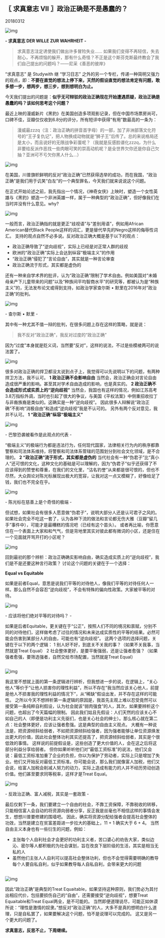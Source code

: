 ## 〖 求真意志 VII 〗政治正确是不是愚蠢的？

20180312

![img](https://mmbiz.qpic.cn/mmbiz_png/HpDoIo9fHYgGPWjRC9cnR1jxZibHyMuTsbBBqu7zBpvsfQC2P7rPuH2I0KvZctGWugkhBEdZKZar5YvMPfdH87A/640?wx_fmt=png&tp=webp&wxfrom=5&wx_lazy=1&wx_co=1)

**- 求真意志 DER WILLE ZUR WAHRHEIT -**



> 求真意志注定诱使我们做出许多冒险失业...... 如果我们变得不再轻信，失去耐心，不再烦恼的躲开，那有什么奇怪？不正是这个斯芬克斯最终教会了我们自己提出的问题吗？——尼采《善恶的彼岸》



“求真意志” 是 Studywith 继 “学习日志” 之外的另一个专栏，传递一种简明又强力的观点，即：**不要在直觉的想法上停下来，天然的假设直觉的想法肯定有问题，敢多想一步，想两步，想三步，想到想明白为止。**



今天我们提出的问题是：**似乎无可辩驳的政治正确现在开始遭遇质疑，政治正确是愚蠢的吗？该如何思考这个问题？**



最近上映的漫威新片《黑豹》在美国创造多项观影记录，但在中国市场票房尚可，口碑不佳，豆瓣仅仅收到6.8分的评分，所有短评中获得“有用”数最高的一条为：



> 漫威最zzzq（注：政治正确的拼音首字母）的一部，加了非洲部落文化符号的“王子复仇记”，把人物换成动物就是“狮子王”后传了。总的来说格局还是太小，而且说好的无限战争彩蛋呢？（我就是反感脸谱化zzzq，为什么非要给反派作恶找一些肉眼可笑的崇高动机呢？是全世界欠你还是你自己欠抽？亚洲可不亏欠你黑人什么...）



![img](https://mmbiz.qpic.cn/mmbiz_jpg/HpDoIo9fHYjVutericRU4wVwLRSAjaqESCt2VEaUjj298dibOgtl9EfMWwp6XAfic75CAicKRVPrG7e1ETo52eqlRg/640?wx_fmt=jpeg&tp=webp&wxfrom=5&wx_lazy=1&wx_co=1)

在美国，川普旗帜鲜明的反对“政治正确”已然获得选举的成功，而在我国，“政治正确”是我们用于讥笑“白左”的一个典型罪名，今天我们就来说说这个问题。


在正式开始论述之前，我先指出一个情况，《神奇女侠》上映时，塑造一个女性英雄与《黑豹》塑造一个非洲英雄一样，属于一种典型的“政治正确”，但好像我们在当时并没有什么意见。why?





![img](https://mmbiz.qpic.cn/mmbiz_jpg/HpDoIo9fHYjVutericRU4wVwLRSAjaqESOEib2Op7Gk83AiayClGSuDQaF6qRcX8Vac9fQKSDHxq3WKtVWJRRvwiag/640?wx_fmt=jpeg&tp=webp&wxfrom=5&wx_lazy=1&wx_co=1)



一般而言，政治正确指的就是更正“歧视语”与“差别用语”，例如用African American替代Black People这样的词汇，更是替代早先的Negro这样的侮辱性词汇。
支持的观点自然不必多说。反对政治正确大概是基于以下的观点：

- 政治正确导致了“逆向歧视”，实际上已经是对正常人群的歧视
- 欧洲的“政治正确”实际上会达到纵容“极端主义”的作用
- “政治正确”侵犯了“言论自由”，其实就是一种言论审查
- 政治正确流于形式，其实都是虚伪的

还有一种来自学术界的批评，认为“政治正确”限制了学术自由。例如美国对“未婚母亲产下儿童带来的问题”以及“种族间平均智商水平”的研究等，都被认为是“种族主义”的，无法发布论文或得到支持，如政治学家查尔斯 • 默里在2016年对“政治正确”的批判。

![img](https://mmbiz.qpic.cn/mmbiz_jpg/HpDoIo9fHYjVutericRU4wVwLRSAjaqESUkt3mso0I9nsbZEfl0qbuwKCj64aJWwv9iabedbkNH7UVD3ryP2E92g/640?wx_fmt=jpeg&tp=webp&wxfrom=5&wx_lazy=1&wx_co=1)

\- 查尔斯 • 默里 -

其中有一种尤其不值一辩的批判，在很多问题上存在这样的策略，就是说：

> 我不反对“政治正确”，我反对过度的“政治正确”

因为“过度”本身就是贬义词，当然要“反对”，这样的说法，不过是些模棱两可的说法罢了。



![img](https://mmbiz.qpic.cn/mmbiz_jpg/HpDoIo9fHYjVutericRU4wVwLRSAjaqES8ia7Doxib6paPHqGfiazCerABMOBYic0lE5o84iaOh6aTK10JAMeBTjcZ5g/640?wx_fmt=jpeg&tp=webp&wxfrom=5&wx_lazy=1&wx_co=1)



很多对政治正确的捍卫都没太说到点子上，我觉得可以先说明以下的问题，有两种捍卫方法，我不认可。
**1 政治正确不会影响自由**
当然会，政治正确会对言论自由造成很严重的影响。甚至其对学术自由造成的影响，也是真实的。
**2 政治正确不会造成形式或实质上的“逆向歧视”**
当然会，我国也有这样的情况，例如江苏高考3.8万指标外调，当时也引起了很大的争议，与美国《平权法案》中侧重招收拉丁与非裔族裔是类似的。这确实是一种“逆向歧视”。
因此很多人辩解说“政治正确”不影响“消极自由”和造成“逆向歧视”我是不认可的。
另外有两个反对意见，我并不认可。
**1 “政治正确”纵容“极端主义”**

![img](https://mmbiz.qpic.cn/mmbiz_jpg/HpDoIo9fHYjVutericRU4wVwLRSAjaqESvMsx4jmiacCXJK5DlpfumabNXhQLbVMsDpDJ8IAooS54tzXljNZvcyw/640?wx_fmt=jpeg&tp=webp&wxfrom=5&wx_lazy=1&wx_co=1)

\- 巴黎恐袭被看作是此观点的代表 -

“极端主义”的极端行为都是违法行为，任何现代国家，法律相关行为内的秩序都靠警察和司法体系维持，将警察和司法体系管辖的范围划分到社会文化领域，是不合理的。
**2 “政治正确”流于形式，其实都是虚伪的**
当代社会有一种“伪君子”比“真小人”还可恨的文化，这种文化的基础是可以理解的，因为“伪君子”似乎还获得了不应该得到的赞誉和尊重，在我们的文化里，“沽名钓誉”从来都是很可恨的，但也不尽然，大众舆论对陈光标展现出极大的宽容，让我对这一点又模糊了，好像给足了钱，我们也不完全在乎。

![img](https://mmbiz.qpic.cn/mmbiz_jpg/HpDoIo9fHYjVutericRU4wVwLRSAjaqESvAYtTmRa0g4GjHFoEjFTvUqdPX5FIRHkoaGRsYBibeQdnU8icQVdnIOg/640?wx_fmt=jpeg&tp=webp&wxfrom=5&wx_lazy=1&wx_co=1)

\- 陈光标在慈善上是个奇怪的极端 -

但试想，如果社会有很多人愿意做“伪君子”，说明大部分人还是认可君子之风的。如果社会完全不吃这一套了，认为各种下流的做法和言论都无伤大雅（豆瓣“留几手”事件中），可能才是最糟糕的情况吧（已经有这个苗头）。
或者再比喻，你愿意住在一个表面上大家和和气气，但是背地里其实对彼此都有微词的小区，还是住在一个见面就开骂开打的小区呢？



![img](https://mmbiz.qpic.cn/mmbiz_jpg/HpDoIo9fHYjVutericRU4wVwLRSAjaqES4jKhl3YO2Hs8gfMVfS0WKWTBhWFic3VPvvfpKkiavecHLzAOicXNpuibRA/640?wx_fmt=jpeg&tp=webp&wxfrom=5&wx_lazy=1&wx_co=1)



回到最初的那个辨析：政治正确确实影响自由，确实造成实质上的“逆向歧视”，我们是不是还要这种言行政策？
讨论这个问题的关键在于一个选择：



**Equal vs Equitable**



如果是前者Equal，意思是说我们平等的对待他人，像我们平等的对待任何人一样。那么自然不会容忍“逆向歧视”，不会有特殊的偏向性政策。大家被平等的对待。

![img](https://mmbiz.qpic.cn/mmbiz_jpg/HpDoIo9fHYjVutericRU4wVwLRSAjaqESrFAzL9c7NXaAjiadcYypBtUr9t4M5ibfaH4eYdhRbA3LuxWlQeM4Q3Xg/640?wx_fmt=jpeg&tp=webp&wxfrom=5&wx_lazy=1&wx_co=1)

\- 应该将他们绝对平等的对待吗？ -

如果是后者Equitable，更关键在于“公正”，按照人们不同的境况和禀赋，分别不同的对待他们，这样做考虑了过往的情况和未来达成实质性的平等的结果。必然可能会伤害到某部分人的自由，可能也有“逆向歧视”。
这两个选项的选择问题，关键在于以下的两个逻辑：
1 别人好不好，到底关不关我的事？（如果不关我事，当然就是Treat Equal）
2 社会整体更好，是要平衡强弱，还是让强者愈强？（如果强者愈强，要筛选强者，自然交给市场配置，当然就是Treat Equal）



##  

![img](https://mmbiz.qpic.cn/mmbiz_jpg/HpDoIo9fHYjVutericRU4wVwLRSAjaqESLBZry70DHSZHElI4LfKQRRylqacuvtxBF5C7mxhMRDdicZ4jo6gXEJw/640?wx_fmt=jpeg&tp=webp&wxfrom=5&wx_lazy=1&wx_co=1)



我这里不想就上面的第一条逻辑进行辨析，但我想进一步的说，在逻辑上，“关心他人”等价于“让他人损害你的理性利益”，所以不存在“我当然应该关心他人，前提是他人不损害我的理性利益的情况下”，从“稀缺”假设出发，并不存在这样的可能性。
之所以今天不想辨析第一条逻辑的原因是，我首先主观上难以忍受竟然可以接受第一条纯粹自利假设，认为社会就该“弱肉强食”的人，其次，如果要辨析这个问题，也超出了今天篇幅的限制。
因此我们姑且先假设：人们天然的应该关心不如自己的人（即便是功利主义先驱们，也是关心社会的绅士）。那么核心就在第二点：社会整体更好，应该让强者愈强。这是典型的自由主义观点。
大概有一种说法是，把资源倾斜给弱者，不如把资源倾斜给强者，因为强者能够让单位资源焕发出更大的价值，因此社会整体功利其实还提高了，把资源倾斜给弱者，其实是个很低效的事情。
这样说的前提假设是，这些创造了更大价值的人，会在这之后将这部分利益分享给弱者。
但你如果听听他们对“最低工资标准”的说法，他们又会说：最低工资标准加重了企业的负担，你以为保护了劳动者，实际上只是增加了失业。他们又开始反对最低工资标准。你可能会说，那么我们就像富人加税，他们又会说，给富人加税会削减人努力的动力，实际上造成有能力的人并不经历劳动创造价值。他们甚至要求同等税率，这样才是Treat Equal。

![img](https://mmbiz.qpic.cn/mmbiz_jpg/HpDoIo9fHYjVutericRU4wVwLRSAjaqESj9AFdpdqdbqXltc2lScGysN0pkzNoYxqrZxpldicubTfiaWqNjzgvgxQ/640?wx_fmt=jpeg&tp=webp&wxfrom=5&wx_lazy=1&wx_co=1)

\- 反政治正确、富人减税，其实是一套政策 -

最后仅剩下一条，我们要建立一个自由的社会，不靠工资保障，不靠税收的转移，只能相信富人会自动的将资源向弱者分享，反正我是丝毫也不相信这样的事情会发生，想想川普要修建的围墙吧。
因此，确实将资源分配给强者会提高社会整体的功效，当然是建立在贫富差距进一步拉大的基础上，11 + 1 确实大于 6 + 4。
当然自由主义本身也有一些衍生的问题，例如：

- 主张每个人自利社会才会更好的功利主义者，苦口婆心的劝告大家，类似边沁、密尔等人都积极的为社会谋划，旨在改良下层阶级的生活，其实是相当无私的人
- 虽然他们主张人人自利可以提高社会整体功利，但也不会觉得需要明确的教导每个人要自私自利，似乎如果教导每人自私自利，会带来更大的问题

##  

![img](https://mmbiz.qpic.cn/mmbiz_jpg/HpDoIo9fHYjVutericRU4wVwLRSAjaqESSrbibyQvQmEkOwTBhiaO2dKURmWRfRhBxCRaaKq0MiaYXJKFFkvY5Dibzg/640?wx_fmt=jpeg&tp=webp&wxfrom=5&wx_lazy=1&wx_co=1)



因此“政治正确”是典型的Treat Equaitable，如果坚持这种原则，我们势必为其付出相应代价，包括要损伤自己的“自由”，还需要接受“逆向歧视”，想要Treat Equaitable和Treat Equal两全，是不可能的。
当然即便道理说尽，可能正如休谟所说：“理性是激情的奴隶。”想反对“政治正确”的人，大多不是真的想明白什么道理，只是自私罢了，如果要解决这个问题，怕不是说理可以完成的。
这又是另一个更大的问题了。



**求真意志，反思不止，下周继续。**